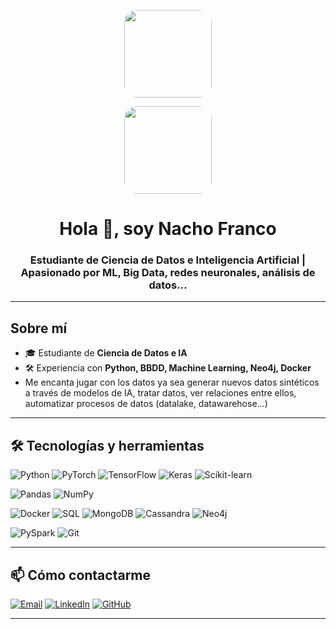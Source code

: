 <!-- Encabezado centrado -->
<p align="center">
  <img src="https://img.freepik.com/psd-gratis/diseno-decorativo-divisor-lineas_23-2151358261.jpg?semt=ais_hybrid&w=740&q=80" width="140" style="border-radius:20px;" />
</p>

<p align="center">
  <img src="https://avatars.githubusercontent.com/u/000000?v=4" width="140" style="border-radius:20px;" />
</p>

<h1 align="center">Hola 👋, soy Nacho Franco</h1>
<h3 align="center">Estudiante de Ciencia de Datos e Inteligencia Artificial | Apasionado por ML, Big Data, redes neuronales, análisis de datos...</h3>

---

## Sobre mí
- 🎓 Estudiante de **Ciencia de Datos e IA**  
- 🛠 Experiencia con **Python, BBDD, Machine Learning, Neo4j, Docker**  
-  Me encanta jugar con los datos ya sea generar nuevos datos sintéticos a través de modelos de IA, tratar datos, ver relaciones entre ellos, automatizar procesos de datos (datalake, datawarehose...)

---

## 🛠 Tecnologías y herramientas

![Python](https://img.shields.io/badge/-Python-05122A?style=flat&logo=python)
![PyTorch](https://img.shields.io/badge/-PyTorch-05122A?style=flat&logo=pytorch)
![TensorFlow](https://img.shields.io/badge/-TensorFlow-05122A?style=flat&logo=tensorflow)
![Keras](https://img.shields.io/badge/-Keras-05122A?style=flat&logo=keras)
![Scikit-learn](https://img.shields.io/badge/-Scikit--learn-05122A?style=flat&logo=scikit-learn)

![Pandas](https://img.shields.io/badge/-Pandas-05122A?style=flat&logo=pandas)
![NumPy](https://img.shields.io/badge/-NumPy-05122A?style=flat&logo=numpy)

![Docker](https://img.shields.io/badge/-Docker-05122A?style=flat&logo=docker)
![SQL](https://img.shields.io/badge/-SQL-05122A?style=flat&logo=sql)
![MongoDB](https://img.shields.io/badge/-MongoDB-05122A?style=flat&logo=mongodb)
![Cassandra](https://img.shields.io/badge/-Cassandra-05122A?style=flat&logo=apache-cassandra)
![Neo4j](https://img.shields.io/badge/-Neo4j-05122A?style=flat&logo=neo4j)

![PySpark](https://img.shields.io/badge/-PySpark-05122A?style=flat&logo=apache-spark)
![Git](https://img.shields.io/badge/-Git-05122A?style=flat&logo=git)

---

## 📫 Cómo contactarme
[![Email](https://img.shields.io/badge/Email-tu@email.com-blue?style=flat-square&logo=gmail)](mailto:nachofrancoalm@gmail.com)
[![LinkedIn](https://img.shields.io/badge/LinkedIn-Perfil-blue?style=flat-square&logo=linkedin)](https://www.linkedin.com/in/ignacio-franco-almend%C3%A1rez-638962343/)
[![GitHub](https://img.shields.io/badge/GitHub-TU--USUARIO-lightgrey?style=flat-square&logo=github)](https://github.com/nachofranco04)

---
